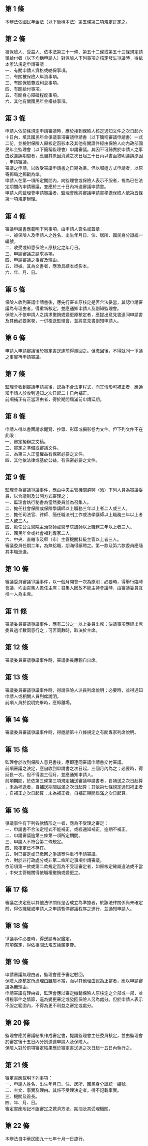 第 1 條
-------
本辦法依國民年金法（以下簡稱本法）第五條第三項規定訂定之。

第 2 條
-------
被保險人、受益人、依本法第三十一條、第五十二條或第五十三條規定請  
領給付者（以下均稱申請人）對保險人下列事項之核定發生爭議時，得依  
本辦法規定申請審議：  
一、有關申請人資格或納保事項。  
二、有關被保險人年資事項。  
三、有關保險費或利息事項。  
四、有關給付事項。  
五、有關身心障礙程度事項。  
六、其他有關國民年金權益事項。

第 3 條
-------
申請人依前條規定申請審議時，應於接到保險人核定通知文件之次日起六  
十日內，填具國民年金爭議事項審議申請書（以下簡稱審議申請書）一式  
二份，並檢附保險人原核定函影本及其他有關證件經由保險人向內政部國  
民年金監理會（以下簡稱監理會）申請審議。其因不可歸責於申請人之事  
由致遲誤期間者，應自其原因消滅之次日起三十日內以書面敘明遲誤原因  
，申請審議。  
審議之申請，以收受審議申請書之日期為準。但以郵遞方式申請者，以原  
寄郵局之郵戳為準。  
申請人在第一項所定期間內，向監理會或保險人表示不服者，視為已在法  
定期間內申請審議，並應於三十日內補送審議申請書。  
申請人向監理會申請審議者，監理會應將審議申請書移送保險人依第五條  
第一項規定辦理。

第 4 條
-------
審議申請書應載明下列事項，由申請人簽名或蓋章：  
一、被保險人及申請人之姓名、出生年月日、住、居所、國民身分證統一  
    編號。  
二、收受或知悉保險人原核定之年月日。  
三、申請審議之請求事項。  
四、申請審議之事實及理由。  
五、證據。其為文書者，應添具繕本或影本。  
六、年、月、日。

第 5 條
-------
保險人收到審議申請書後，應先行審查原核定是否合法妥當，其認申請審  
議為有理由者，得重新核定，並應通知申請人及副知監理會。  
保險人不依申請人之請求撤銷或變更原核定者，應提出意見書連同申請書  
及其他必要案卷，一併檢送監理會，並將意見書副知申請人。

第 6 條
-------
申請人申請審議後於審定書送達前得撤回之。但撤回後，不得就同一爭議  
之事實再申請審議。

第 7 條
-------
監理會收到審議申請書後，認為不合法定程式，而其情形可補正者，應通  
知申請人於收到通知之次日起二十日內補正。  
前項補正有正當理由者，得於期間屆滿前申請延期。

第 8 條
-------
申請人得以書面請求閱覽、抄錄、影印或攝影卷內文件。但下列文件不在  
此限：  
一、審定擬辦之文稿。  
二、審定之準備或審議文件。  
三、為第三人正當權益有保密必要之文件。  
四、其他依法律或基於公益，有保密必要之文件。

第 9 條
-------
監理會為審議爭議事件，應由中央主管機關遴聘（派）下列人員為審議委  
員，以合議制及公開方式審理之：  
一、監理會執行秘書為當然委員並為召集人。  
二、擔任社會保險或保險學講師以上職務三年以上者二人或三人。  
三、擔任司法官、律師、簡任職法制工作或法學講師以上職務三年以上者  
    二人或三人。  
四、擔任公立醫院主治醫師或醫學院講師以上職務三年以上者三人。  
五、國民年金或社會福利專家二人。  
六、中央、直轄市及縣（市）主管機關科級主管以上者三人。  
審議委員任期二年，為無給職，期滿得續聘之。第一款及第六款委員應隨  
其本職進退。

第 10 條
--------
審議委員審議爭議事件，以一個月開會一次為原則；必要時，得舉行臨時  
會議，均由召集人擔任主席；召集人因故不能主持會議時，由審議委員互  
推一人為主席。

第 11 條
--------
審議委員審議爭議事件，應有二分之一以上委員出席；決議事項應經出席  
委員過半數同意行之；可否同數時，取決於主席。

第 12 條
--------
審議委員審議爭議事件時，審議委員應親自出席。

第 13 條
--------
審議委員審議爭議事件時，得請保險人派員列席說明；必要時，並得通知  
申請人或相關人員列席說明。  
前項人員於說明完畢時，應即離場。

第 14 條
--------
審議委員審議爭議事件時，得邀請第十八條規定之有關專家列席說明。

第 15 條
--------
監理會於收到保險人意見書後，應即連同審議申請書交付審議。  
前項審議之決定，應自收到申請書之次日起，三個月內為之；必要時，得  
延長一次。但不得逾三個月，並應通知申請人。  
前項期間，於依第三條第三項規定補送審議申請書者，自補送之次日起算  
，未為補送者，自補送期間屆滿之次日起算；其依第七條規定通知補正者  
，自補正之次日起算；未為補正者，自補正期間屆滿之次日起算。

第 16 條
--------
爭議事件有下列各款情形之一者，應為不受理之審定：  
一、申請書不合法定程式不能補正，或經通知補正，逾期不補正。  
二、申請審議逾第三條第一項所定期間。  
三、申請人不符合第二條規定。  
四、原核定已不存在。  
五、對已審定或已撤回之爭議案件重行申請審議。  
六、對於非行政處分或非第二條所定事項申請審議。  
依前項第一款或第二款規定而為不受理審定者，如原核定確屬違法或不當  
，中央主管機關得依職權撤銷或變更之。

第 17 條
--------
審議之決定應以其他法律關係是否成立為準據者，於該法律關係尚未確定  
前，得依職權或申請人之申請暫停審議程序之進行，並通知申請人。

第 18 條
--------
爭議事件必要時，得送請專家鑑定。  
前項鑑定，得依相關法規支給鑑定費。

第 19 條
--------
申請審議無理由者，監理會應予審定駁回。  
保險人原核定所憑理由雖屬不當，而以其他理由認為正當者，應以申請審  
議為無理由。  
申請審議有理由者，監理會應以審定撤銷保險人原核定之全部或一部，並  
得視事件之情節，逕為變更審定或發回保險人另為處分。但於申請人表示  
不服之範圍內，不得為更不利益之審定或處分。

第 20 條
--------
監理會應將審議結果作成審定書，提請監理會主任委員核定，並由監理會  
於審定後十五日內分別送達申請人及保險人。  
保險人對於前項審定結果應於審定書送達之次日起十五日內執行之。

第 21 條
--------
審定書應載明下列事項：  
一、申請人姓名、出生年月日、住、居所、國民身分證統一編號。  
二、主文、事實及理由。其係不受理決定者，得不記載事實。  
三、機關及首長。  
四、年、月、日。  
審定書應附記不服審定之救濟方法、期間及其受理機關。

第 22 條
--------
本辦法自中華民國九十七年十月一日施行。

